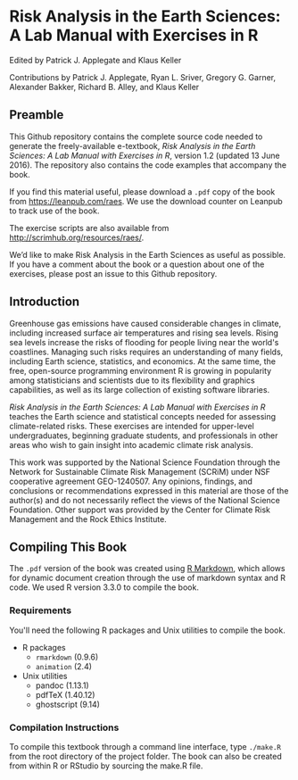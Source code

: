 # Risk Analysis in the Earth Sciences: A Lab Manual with Exercises in R

Edited by Patrick J. Applegate and Klaus Keller

Contributions by Patrick J. Applegate, Ryan L. Sriver, Gregory G. Garner, Alexander Bakker, Richard B. Alley, and Klaus Keller

## Preamble

This Github repository contains the complete source code needed to generate the freely-available e-textbook, *Risk Analysis in the Earth Sciences: A Lab Manual with Exercises in R*, version 1.2 (updated 13 June 2016).  The repository also contains the code examples that accompany the book.  

If you find this material useful, please download a `.pdf` copy of the book from https://leanpub.com/raes.  We use the download counter on Leanpub to track use of the book.  

The exercise scripts are also available from http://scrimhub.org/resources/raes/.  

We’d like to make Risk Analysis in the Earth Sciences as useful as possible. If you have a comment about the book or a question about one of the exercises, please post an issue to this Github repository. 

## Introduction

Greenhouse gas emissions have caused considerable changes in climate, including increased surface air temperatures and rising sea levels.  Rising sea levels increase the risks of flooding for people living near the world's coastlines.  Managing such risks requires an understanding of many fields, including Earth science, statistics, and economics.  At the same time, the free, open-source programming environment R is growing in popularity among statisticians and scientists due to its flexibility and graphics capabilities, as well as its large collection of existing software libraries.  

*Risk Analysis in the Earth Sciences: A Lab Manual with Exercises in R* teaches the Earth science and statistical concepts needed for assessing climate-related risks.  These exercises are intended for upper-level undergraduates, beginning graduate students, and professionals in other areas who wish to gain insight into academic climate risk analysis.  

This work was supported by the National Science Foundation through the Network for Sustainable Climate Risk Management (SCRiM) under NSF cooperative agreement GEO-1240507. Any opinions, findings, and conclusions or recommendations expressed in this material are those of the author(s) and do not necessarily reflect the views of the National Science Foundation. Other support was provided by the Center for Climate Risk Management and the Rock Ethics Institute.

## Compiling This Book  

The `.pdf` version of the book was created using [R Markdown](http://rmarkdown.rstudio.com), which allows for dynamic document creation through the use of markdown syntax and R code.  We used R version 3.3.0 to compile the book.  

### Requirements  

You'll need the following R packages and Unix utilities to compile the book.  

* R packages
	- `rmarkdown` (0.9.6)
	- `animation` (2.4)
* Unix utilities
	- pandoc (1.13.1)  
	- pdfTeX (1.40.12)  
	- ghostscript (9.14)  

### Compilation Instructions

To compile this textbook through a command line interface, type ```./make.R``` from the root directory of the project folder. The book can also be created from within R or RStudio by sourcing the make.R file.
